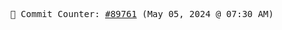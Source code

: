 <p align="center">
    <samp>
        📮 Commit Counter: <a href="https://github.com/Javascript-void0/Javascript-void0/commits/main">#89761</a> (May 05, 2024 @ 07:30 AM)
    </samp>
</p>